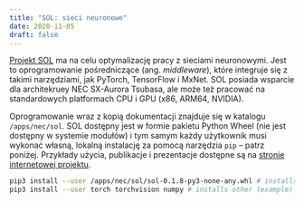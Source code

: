 ```yaml
---
title: "SOL: sieci neuronowe"
date: 2020-11-05
draft: false
---
```


<!-- <Last revision: 2020-11-05 by M. Hermanowicz <m.hermanowicz@icm.edu.pl> -->


[Projekt SOL][sol] ma na celu optymalizację pracy z sieciami
neuronowymi. Jest to oprogramowanie pośredniczące (ang. *middleware*),
które integruje się z takimi narzędziami, jak PyTorch, TensorFlow i
MxNet.  SOL posiada wsparcie dla architekruey NEC SX-Aurora Tsubasa,
ale może też pracować na standardowych platformach CPU i GPU (x86,
ARM64, NVIDIA).

Oprogramowanie wraz z kopią dokumentacji znajduje się w katalogu
`/apps/nec/sol`. SOL dostępny jest w formie pakietu Python Wheel (nie
jest dostępny w systemie modułów) i tym samym każdy użytkownik musi
wykonać własną, lokalną instalację za pomocą narzędzia `pip` – patrz
poniżej. Przykłady użycia, publikacje i prezentacje dostępne są na
[stronie internetowej projektu][soldoc].

[sol]: http://sysml.neclab.eu/projects/sol
[soldoc]: http://sysml.neclab.eu/projects/sol/talks

```.sh
pip3 install --user /apps/nec/sol/sol-0.1.8-py3-none-any.whl # installs SOL
pip3 install --user torch torchvision numpy # installs other (example) requirements
```
